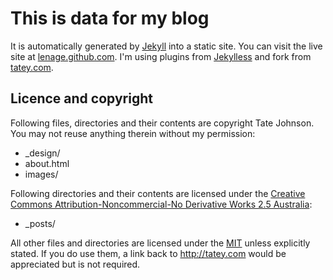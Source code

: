 # This is data for my blog

It is automatically generated by [Jekyll](http://github.com/mojombo/jekyll) into a static site. You can visit the live site at [lenage.github.com](http://lenage.github.com). I'm using plugins from [Jekylless](https://github.com/tatey/jekylless) and fork from [tatey.com](http://tatey.com).

## Licence and copyright

Following files, directories and their contents are copyright Tate Johnson. You may not reuse anything therein without my permission:

* _design/
* about.html
* images/

Following directories and their contents are licensed under the [Creative Commons Attribution-Noncommercial-No Derivative Works 2.5 Australia](http://creativecommons.org/licenses/by-nc-nd/2.5/au/):

* _posts/

All other files and directories are licensed under the [MIT](http://www.opensource.org/licenses/mit-license.php) unless explicitly stated. If you do use them, a link back to http://tatey.com would be appreciated but is not required.
